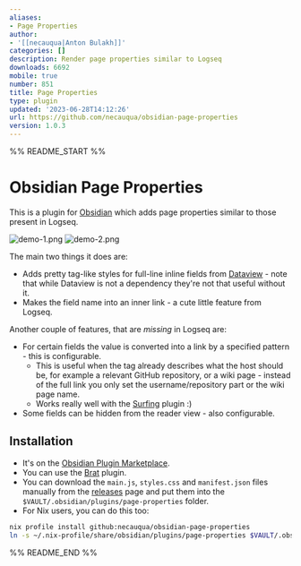 ```yaml
---
aliases:
- Page Properties
author:
- '[[necauqua|Anton Bulakh]]'
categories: []
description: Render page properties similar to Logseq
downloads: 6692
mobile: true
number: 851
title: Page Properties
type: plugin
updated: '2023-06-28T14:12:26'
url: https://github.com/necauqua/obsidian-page-properties
version: 1.0.3
---
```


%% README_START %%

# Obsidian Page Properties

This is a plugin for [Obsidian](https://obsidian.md) which adds page properties similar to those present in Logseq.

![demo-1.png](https://user-images.githubusercontent.com/33968278/226478801-b8e9122d-78ff-4b1b-b4c0-6c6d25d57e9e.png)
![demo-2.png](https://user-images.githubusercontent.com/33968278/226478803-4ca621ba-cdce-4bd9-a408-4214d869f98d.png)

The main two things it does are:
- Adds pretty tag-like styles for full-line inline fields from [Dataview](https://github.com/blacksmithgu/obsidian-dataview) - note that while Dataview is not a dependency they're not that useful without it.
- Makes the field name into an inner link - a cute little feature from Logseq.

Another couple of features, that are *missing* in Logseq are:
- For certain fields the value is converted into a link by a specified pattern - this is configurable.
	- This is useful when the tag already describes what the host should be, for example a relevant GitHub repository, or a wiki page - instead of the full link you only set the username/repository part or the wiki page name.
	- Works really well with the [Surfing](https://obsidian.md/plugins?id=surfing) plugin :)
- Some fields can be hidden from the reader view - also configurable.

## Installation
- It's on the [Obsidian Plugin Marketplace](https://obsidian.md/plugins?id=page-properties).
- You can use the [Brat](https://github.com/TfTHacker/obsidian42-brat) plugin.
- You can download the `main.js`, `styles.css` and `manifest.json` files manually from the [releases](https://github.com/necauqua/obsidian-page-properties/releases) page and put them into the `$VAULT/.obsidian/plugins/page-properties` folder.
- For Nix users, you can do this too:
```bash
nix profile install github:necauqua/obsidian-page-properties
ln -s ~/.nix-profile/share/obsidian/plugins/page-properties $VAULT/.obsidian/plugins/page-properties
```


%% README_END %%